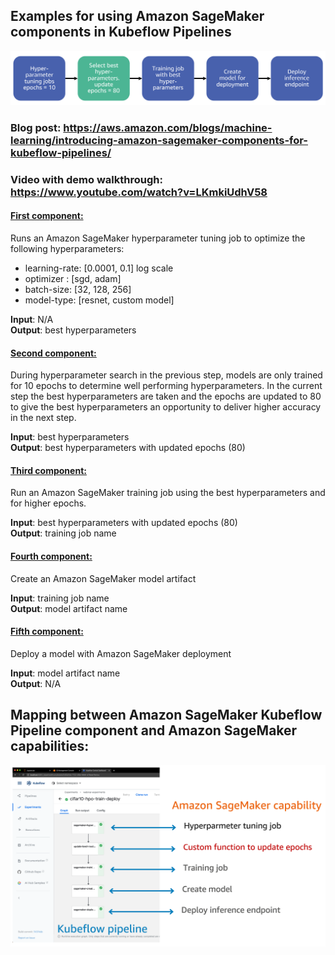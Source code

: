 ## Examples for using Amazon SageMaker components in Kubeflow Pipelines



![Demo_pipeline](pipeline.png)

### Blog post: https://aws.amazon.com/blogs/machine-learning/introducing-amazon-sagemaker-components-for-kubeflow-pipelines/

### Video with demo walkthrough: https://www.youtube.com/watch?v=LKmkiUdhV58

#### <ins>First component:
Runs an Amazon SageMaker hyperparameter tuning job to optimize the following hyperparameters:

* learning-rate: [0.0001, 0.1] log scale
* optimizer : [sgd, adam]
* batch-size: [32, 128, 256]
* model-type: [resnet, custom model]

**Input**: N/A <br>
**Output**: best hyperparameters

#### <ins>Second component:
During hyperparameter search in the previous step, models are only trained for 10 epochs to determine well performing hyperparameters. In the current step the best hyperparameters are taken and the epochs are updated to 80 to give the best hyperparameters an opportunity to deliver higher accuracy in the next step.

**Input**: best hyperparameters <br>
**Output**: best hyperparameters with updated epochs (80)

#### <ins>Third component:
Run an Amazon SageMaker training job using the best hyperparameters and for higher epochs.

**Input**: best hyperparameters with updated epochs (80) <br>
**Output**: training job name

#### <ins>Fourth component:
Create an Amazon SageMaker model artifact

**Input**: training job name <br>
**Output**: model artifact name

#### <ins>Fifth component:
Deploy a model with Amazon SageMaker deployment 

**Input**: model artifact name <br>
**Output**: N/A

## Mapping between Amazon SageMaker Kubeflow Pipeline component and Amazon SageMaker capabilities:

![mapping](sm_kpf.png)
